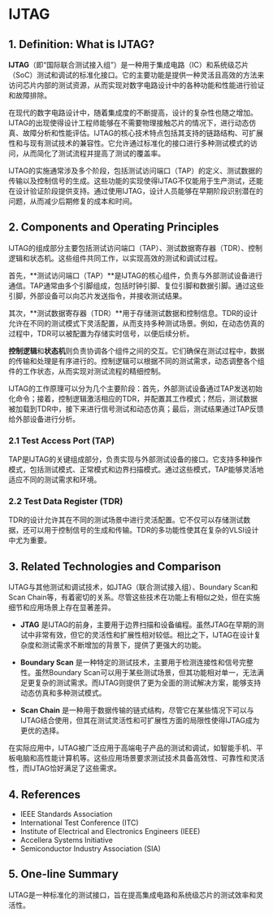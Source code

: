 # IJTAG

## 1. Definition: What is **IJTAG**?
**IJTAG**（即“国际联合测试接入组”）是一种用于集成电路（IC）和系统级芯片（SoC）测试和调试的标准化接口。它的主要功能是提供一种灵活且高效的方法来访问芯片内部的测试资源，从而实现对数字电路设计中的各种功能和性能进行验证和故障排除。

在现代的数字电路设计中，随着集成度的不断提高，设计的复杂性也随之增加。IJTAG的出现使得设计工程师能够在不需要物理接触芯片的情况下，进行动态仿真、故障分析和性能评估。IJTAG的核心技术特点包括其支持的链路结构、可扩展性和与现有测试技术的兼容性。它允许通过标准化的接口进行多种测试模式的访问，从而简化了测试流程并提高了测试的覆盖率。

IJTAG的实施通常涉及多个阶段，包括测试访问端口（TAP）的定义、测试数据的传输以及控制信号的生成。这些功能的实现使得IJTAG不仅能用于生产测试，还能在设计验证阶段提供支持。通过使用IJTAG，设计人员能够在早期阶段识别潜在的问题，从而减少后期修复的成本和时间。

## 2. Components and Operating Principles
IJTAG的组成部分主要包括测试访问端口（TAP）、测试数据寄存器（TDR）、控制逻辑和状态机。这些组件共同工作，以实现高效的测试和调试过程。

首先，**测试访问端口（TAP）**是IJTAG的核心组件，负责与外部测试设备进行通信。TAP通常由多个引脚组成，包括时钟引脚、复位引脚和数据引脚。通过这些引脚，外部设备可以向芯片发送指令，并接收测试结果。

其次，**测试数据寄存器（TDR）**用于存储测试数据和控制信息。TDR的设计允许在不同的测试模式下灵活配置，从而支持多种测试场景。例如，在动态仿真的过程中，TDR可以被配置为存储实时信号，以便后续分析。

**控制逻辑**和**状态机**则负责协调各个组件之间的交互。它们确保在测试过程中，数据的传输和处理是有序进行的。控制逻辑可以根据不同的测试需求，动态调整各个组件的工作状态，从而实现对测试流程的精细控制。

IJTAG的工作原理可以分为几个主要阶段：首先，外部测试设备通过TAP发送初始化命令；接着，控制逻辑激活相应的TDR，并配置其工作模式；然后，测试数据被加载到TDR中，接下来进行信号测试和动态仿真；最后，测试结果通过TAP反馈给外部设备进行分析。

### 2.1 Test Access Port (TAP)
TAP是IJTAG的关键组成部分，负责实现与外部测试设备的接口。它支持多种操作模式，包括测试模式、正常模式和边界扫描模式。通过这些模式，TAP能够灵活地适应不同的测试需求和环境。

### 2.2 Test Data Register (TDR)
TDR的设计允许其在不同的测试场景中进行灵活配置。它不仅可以存储测试数据，还可以用于控制信号的生成和传输。TDR的多功能性使其在复杂的VLSI设计中尤为重要。

## 3. Related Technologies and Comparison
IJTAG与其他测试和调试技术，如JTAG（联合测试接入组）、Boundary Scan和Scan Chain等，有着密切的关系。尽管这些技术在功能上有相似之处，但在实施细节和应用场景上存在显著差异。

- **JTAG** 是IJTAG的前身，主要用于边界扫描和设备编程。虽然JTAG在早期的测试中非常有效，但它的灵活性和扩展性相对较低。相比之下，IJTAG在设计复杂度和测试需求不断增加的背景下，提供了更强大的功能。

- **Boundary Scan** 是一种特定的测试技术，主要用于检测连接性和信号完整性。虽然Boundary Scan可以用于某些测试场景，但其功能相对单一，无法满足更复杂的测试需求。而IJTAG则提供了更为全面的测试解决方案，能够支持动态仿真和多种测试模式。

- **Scan Chain** 是一种用于数据传输的链式结构，尽管它在某些情况下可以与IJTAG结合使用，但其在测试灵活性和可扩展性方面的局限性使得IJTAG成为更优的选择。

在实际应用中，IJTAG被广泛应用于高端电子产品的测试和调试，如智能手机、平板电脑和高性能计算机等。这些应用场景要求测试技术具备高效性、可靠性和灵活性，而IJTAG恰好满足了这些需求。

## 4. References
- IEEE Standards Association
- International Test Conference (ITC)
- Institute of Electrical and Electronics Engineers (IEEE)
- Accellera Systems Initiative
- Semiconductor Industry Association (SIA)

## 5. One-line Summary
IJTAG是一种标准化的测试接口，旨在提高集成电路和系统级芯片的测试效率和灵活性。